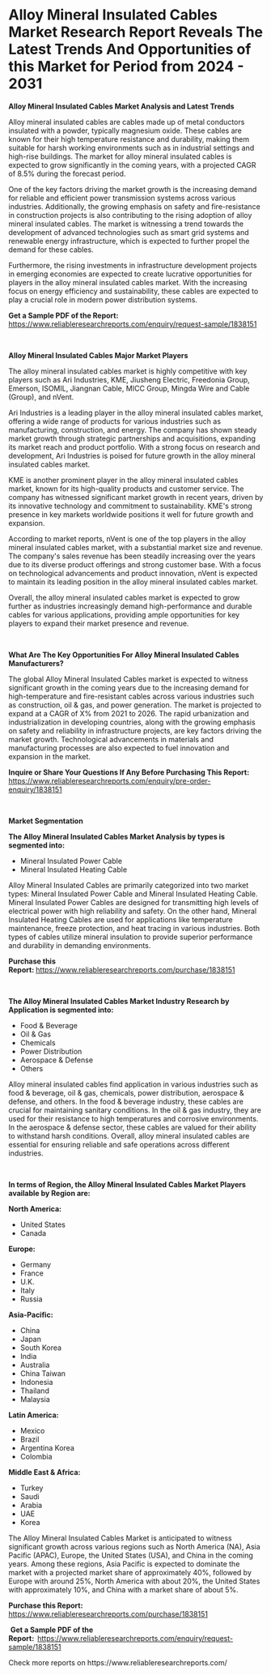 <p><h1>Alloy Mineral Insulated Cables Market Research Report Reveals The Latest Trends And Opportunities of this Market for Period from 2024 - 2031</h1></p><p><strong>Alloy Mineral Insulated Cables Market Analysis and Latest Trends</strong></p>
<p><p>Alloy mineral insulated cables are cables made up of metal conductors insulated with a powder, typically magnesium oxide. These cables are known for their high temperature resistance and durability, making them suitable for harsh working environments such as in industrial settings and high-rise buildings. The market for alloy mineral insulated cables is expected to grow significantly in the coming years, with a projected CAGR of 8.5% during the forecast period.</p><p>One of the key factors driving the market growth is the increasing demand for reliable and efficient power transmission systems across various industries. Additionally, the growing emphasis on safety and fire-resistance in construction projects is also contributing to the rising adoption of alloy mineral insulated cables. The market is witnessing a trend towards the development of advanced technologies such as smart grid systems and renewable energy infrastructure, which is expected to further propel the demand for these cables.</p><p>Furthermore, the rising investments in infrastructure development projects in emerging economies are expected to create lucrative opportunities for players in the alloy mineral insulated cables market. With the increasing focus on energy efficiency and sustainability, these cables are expected to play a crucial role in modern power distribution systems.</p></p>
<p><strong>Get a Sample PDF of the Report:&nbsp;</strong> <a href="https://www.reliableresearchreports.com/enquiry/request-sample/1838151">https://www.reliableresearchreports.com/enquiry/request-sample/1838151</a></p>
<p>&nbsp;</p>
<p><strong>Alloy Mineral Insulated Cables Major Market Players</strong></p>
<p><p>The alloy mineral insulated cables market is highly competitive with key players such as Ari Industries, KME, Jiusheng Electric, Freedonia Group, Emerson, ISOMIL, Jiangnan Cable, MICC Group, Mingda Wire and Cable (Group), and nVent. </p><p>Ari Industries is a leading player in the alloy mineral insulated cables market, offering a wide range of products for various industries such as manufacturing, construction, and energy. The company has shown steady market growth through strategic partnerships and acquisitions, expanding its market reach and product portfolio. With a strong focus on research and development, Ari Industries is poised for future growth in the alloy mineral insulated cables market.</p><p>KME is another prominent player in the alloy mineral insulated cables market, known for its high-quality products and customer service. The company has witnessed significant market growth in recent years, driven by its innovative technology and commitment to sustainability. KME's strong presence in key markets worldwide positions it well for future growth and expansion.</p><p>According to market reports, nVent is one of the top players in the alloy mineral insulated cables market, with a substantial market size and revenue. The company's sales revenue has been steadily increasing over the years due to its diverse product offerings and strong customer base. With a focus on technological advancements and product innovation, nVent is expected to maintain its leading position in the alloy mineral insulated cables market.</p><p>Overall, the alloy mineral insulated cables market is expected to grow further as industries increasingly demand high-performance and durable cables for various applications, providing ample opportunities for key players to expand their market presence and revenue.</p></p>
<p>&nbsp;</p>
<p><strong>What Are The Key Opportunities For Alloy Mineral Insulated Cables Manufacturers?</strong></p>
<p><p>The global Alloy Mineral Insulated Cables market is expected to witness significant growth in the coming years due to the increasing demand for high-temperature and fire-resistant cables across various industries such as construction, oil & gas, and power generation. The market is projected to expand at a CAGR of X% from 2021 to 2026. The rapid urbanization and industrialization in developing countries, along with the growing emphasis on safety and reliability in infrastructure projects, are key factors driving the market growth. Technological advancements in materials and manufacturing processes are also expected to fuel innovation and expansion in the market.</p></p>
<p><strong>Inquire or Share Your Questions If Any Before Purchasing This Report:</strong> <a href="https://www.reliableresearchreports.com/enquiry/pre-order-enquiry/1838151">https://www.reliableresearchreports.com/enquiry/pre-order-enquiry/1838151</a></p>
<p>&nbsp;</p>
<p><strong>Market Segmentation</strong></p>
<p><strong>The Alloy Mineral Insulated Cables Market Analysis by types is segmented into:</strong></p>
<p><ul><li>Mineral Insulated Power Cable</li><li>Mineral Insulated Heating Cable</li></ul></p>
<p><p>Alloy Mineral Insulated Cables are primarily categorized into two market types: Mineral Insulated Power Cable and Mineral Insulated Heating Cable. Mineral Insulated Power Cables are designed for transmitting high levels of electrical power with high reliability and safety. On the other hand, Mineral Insulated Heating Cables are used for applications like temperature maintenance, freeze protection, and heat tracing in various industries. Both types of cables utilize mineral insulation to provide superior performance and durability in demanding environments.</p></p>
<p><strong>Purchase this Report:&nbsp;</strong><a href="https://www.reliableresearchreports.com/purchase/1838151">https://www.reliableresearchreports.com/purchase/1838151</a></p>
<p>&nbsp;</p>
<p><strong>The Alloy Mineral Insulated Cables Market Industry Research by Application is segmented into:</strong></p>
<p><ul><li>Food & Beverage</li><li>Oil & Gas</li><li>Chemicals</li><li>Power Distribution</li><li>Aerospace & Defense</li><li>Others</li></ul></p>
<p><p>Alloy mineral insulated cables find application in various industries such as food & beverage, oil & gas, chemicals, power distribution, aerospace & defense, and others. In the food & beverage industry, these cables are crucial for maintaining sanitary conditions. In the oil & gas industry, they are used for their resistance to high temperatures and corrosive environments. In the aerospace & defense sector, these cables are valued for their ability to withstand harsh conditions. Overall, alloy mineral insulated cables are essential for ensuring reliable and safe operations across different industries.</p></p>
<p>&nbsp;</p>
<p><strong>In terms of Region, the Alloy Mineral Insulated Cables Market Players available by Region are:</strong></p>
<p>
    <p> <strong> North America: </strong>
        <ul>
            <li>United States</li>
            <li>Canada</li>
        </ul>
        </p> 
    <p> <strong> Europe: </strong>
        <ul>
            <li>Germany</li>
            <li>France</li>
            <li>U.K.</li>
            <li>Italy</li>
            <li>Russia</li>
        </ul>
        </p> 
    <p> <strong> Asia-Pacific: </strong>
        <ul>
            <li>China</li>
            <li>Japan</li>
            <li>South Korea</li>
            <li>India</li>
            <li>Australia</li>
            <li>China Taiwan</li>
            <li>Indonesia</li>
            <li>Thailand</li>
            <li>Malaysia</li>
        </ul>
        </p> 
    <p> <strong> Latin America: </strong>
        <ul>
            <li>Mexico</li>
            <li>Brazil</li>
            <li>Argentina Korea</li>
            <li>Colombia</li>
        </ul>
        </p> 
    <p> <strong> Middle East & Africa: </strong>
        <ul>
            <li>Turkey</li>
            <li>Saudi</li>
            <li>Arabia</li>
            <li>UAE</li>
            <li>Korea</li>
        </ul>
    </p>
    </p>
<p><p>The Alloy Mineral Insulated Cables Market is anticipated to witness significant growth across various regions such as North America (NA), Asia Pacific (APAC), Europe, the United States (USA), and China in the coming years. Among these regions, Asia Pacific is expected to dominate the market with a projected market share of approximately 40%, followed by Europe with around 25%, North America with about 20%, the United States with approximately 10%, and China with a market share of about 5%.</p></p>
<p><strong>Purchase this Report: </strong><a href="https://www.reliableresearchreports.com/purchase/1838151">https://www.reliableresearchreports.com/purchase/1838151</a></p>
<p>&nbsp;<strong>Get a Sample PDF of the Report:&nbsp;&nbsp;</strong><a href="https://www.reliableresearchreports.com/enquiry/request-sample/1838151">https://www.reliableresearchreports.com/enquiry/request-sample/1838151</a></p>
<p><strong></strong></p>
<p>Check more reports on https://www.reliableresearchreports.com/</p>